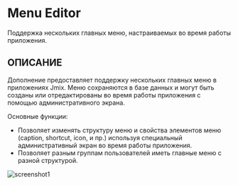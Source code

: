 # Menu Editor

Поддержка нескольких главных меню, настраиваемых во время работы приложения.

## ОПИСАНИЕ

Дополнение предоставляет поддержку нескольких главных меню в приложениях Jmix. Меню сохраняются в базе данных и могут быть созданы или отредактированы во время работы приложения с помощью административного экрана.

Основные функции:
- Позволяет изменять структуру меню и свойства элементов меню (caption, shortcut, icon, и пр.) используя специальный административный экран во время работы приложения.
- Позволяет разным группам пользователей иметь главные меню с разной структурой.

![screenshot1](https://user-images.githubusercontent.com/11490702/211079118-cd1b182c-2b75-4c1f-974d-dd84076fb764.png)
